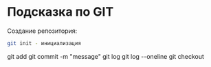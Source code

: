 # Подсказка по GIT 

Создание репозитория:
```sh
git init - инициализация
```


git add 
git commit -m "message"
git log 
git log --oneline
git checkout 
